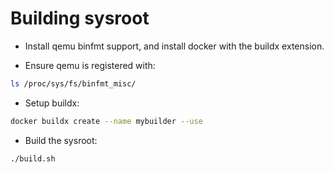 # Building sysroot

- Install qemu binfmt support, and install docker with the buildx extension.

- Ensure qemu is registered with:
```bash
ls /proc/sys/fs/binfmt_misc/
```

- Setup buildx:
```bash
docker buildx create --name mybuilder --use
```

- Build the sysroot:
```bash
./build.sh
```
